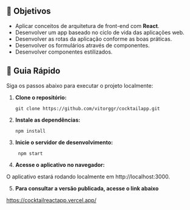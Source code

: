 ## 🔨 Objetivos

- Aplicar conceitos de arquitetura de front-end com **React**.
- Desenvolver um app baseado no ciclo de vida das aplicações web.
- Desenvolver as rotas da aplicação conforme as boas práticas.
- Desenvolver os formulários através de componentes.
- Desenvolver componentes estilizados.

## 🚀 Guia Rápido

Siga os passos abaixo para executar o projeto localmente:

1. **Clone o repositório:**

   ```shell
   git clone https://github.com/vitorggr/cocktailapp.git

2. **Instale as dependências:**

   ```shell
   npm install

3. **Inicie o servidor de desenvolvimento:**
   
   ```shell
    npm start

4. **Acesse o aplicativo no navegador:**
    
O aplicativo estará rodando localmente em http://localhost:3000.

5. **Para consultar a versão publicada, acesse o link abaixo**

https://cocktailreactapp.vercel.app/





   

